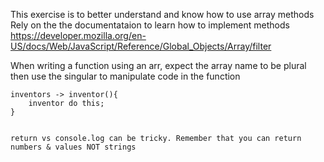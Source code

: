 This exercise is to better understand and know how to use array methods
Rely on the the documentataion to learn how to implement methods
        https://developer.mozilla.org/en-US/docs/Web/JavaScript/Reference/Global_Objects/Array/filter   


When writing a function using an arr, expect the array name to be plural
    then use the singular to manipulate code in the function

    inventors -> inventor(){
        inventor do this;
    }


    return vs console.log can be tricky. Remember that you can return numbers & values NOT strings